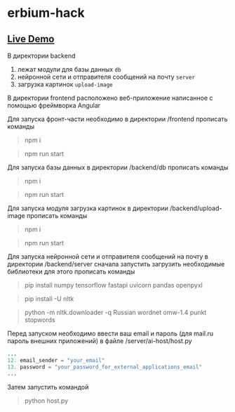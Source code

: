# erbium-hack

<h2><a  href="https://erbium-solution.vercel.app/">Live Demo</a></h2>

В директории backend
1. лежат модули для базы данных `db` 
2. нейронной сети и отправителя сообщений на почту `server`
3. загрузка картинок `upload-image`

В директории frontend расположено веб-приложение написанное с помощью фреймворка Angular

Для запуска фронт-части необходимо в директории /frontend прописать команды
> npm i

> npm run start

Для запуска базы данных в директории /backend/db прописать команды

> npm i

> npm run start

Для запуска модуля загрузка картинок в директории /backend/upload-image прописать команды

> npm i

> npm run start

Для запуска нейронной сети и отправителя сообщений на почту в директории /backend/server 
сначала запустить загрузить необходимые библиотеки для этого прописать команды

> pip install numpy tensorflow fastapi uvicorn pandas openpyxl

> pip install -U nltk

> python -m nltk.downloader -q Russian wordnet omw-1.4 punkt stopwords

Перед запуском необходимо ввести ваш email и пароль (для mail.ru пароль внешних приложений) 
в файле /server/ai-host/host.py 
```python
...
12. email_sender = "your_email"
13. password = "your_password_for_external_applications_email"
...
```

Затем запустить командой

> python host.py
